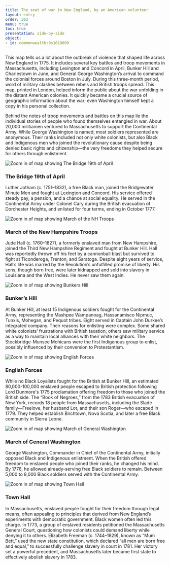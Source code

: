 ```yaml
---
title: The seat of war in New England, by an American volunteer
layout: entry
order: 302
menu: true
toc: true
presentation: side-by-side
object:
- id: commonwealth:9s1619609
---
```


This map tells us a lot about the outbreak of violence that shaped life across New England in 1775. It includes several key battles and troop movements in Massachusetts, including Lexington and Concord in April, Bunker Hill and Charlestown in June, and General George Washington’s arrival to command the colonial forces around Boston in July. During this three-month period, word of military clashes between rebels and British troops spread. This map, printed in London, helped inform the public about the war unfolding in the distant American colonies. It quickly became a crucial source of geographic information about the war; even Washington himself kept a copy in his personal collection.

Behind the notes of troop movements and battles on this map lie the individual stories of people who found themselves entangled in war. About 20,000 militiamen ventured to Massachusetts to support the Continental Army. While George Washington is named, most soldiers represented are anonymous. Their ranks included not only white colonists, but also Black and Indigenous men who joined the revolutionary cause despite being denied basic rights and citizenship—the very freedoms they helped secure for others through enlistment.

<img src="/_assets/images/american_volunteer_zoomins/1_bridge_april.png" alt="Zoom in of map showing The Bridge 19th of April" class="peek-image">

### The Bridge 19th of April

Luther Jotham (c. 1751–1832), a free Black man, joined the Bridgewater Minute Men and fought at Lexington and Concord. His service offered steady pay, a pension, and a chance at social equality. He served in the Continental Army under Colonel Cary during the British evacuation of Dorchester Heights, and enlisted for four terms, ending in October 1777.

<img src="/_assets/images/american_volunteer_zoomins/2_nh_troops.png" alt="Zoom in of map showing March of the NH Troops" class="peek-image">

### March of the New Hampshire Troops

Jude Hall (c. 1760–1827), a formerly enslaved man from New Hampshire, joined the Third New Hampshire Regiment and fought at Bunker Hill. Hall was reportedly thrown off his feet by a cannonball blast but survived to fight at Ticonderoga, Trenton, and Saratoga. Despite eight years of service, Hall’s life was marred by the Revolution’s unfulfilled promise of liberty. His sons, though born free, were later kidnapped and sold into slavery in Louisiana and the West Indies. He never saw them again.

<img src="/_assets/images/american_volunteer_zoomins/3_bunkers_hill.png" alt="Zoom in of map showing Bunkers Hill" class="peek-image">

### Bunker’s Hill

At Bunker Hill, at least 15 Indigenous soldiers fought for the Continental Army, representing the Mashpee Wampanoag, Hassanamisco Nipmuc, Tunxis, Mohegan, and Pequot tribes. Eight served in Captain John Durkee’s integrated company. Their reasons for enlisting were complex. Some shared white colonists’ frustrations with British taxation; others saw military service as a way to maintain local alliances with their white neighbors. The Stockbridge-Munsee Mohicans were the first Indigenous group to enlist, possibly influenced by their conversion to Protestantism.

<img src="/_assets/images/american_volunteer_zoomins/4_english_forces.png" alt="Zoom in of map showing English Forces" class="peek-image">

### English Forces

While no Black Loyalists fought for the British at Bunker Hill, an estimated 80,000-100,000 enslaved people escaped to British protection following Lord Dunmore's 1775 proclamation offering freedom to those who joined the British side. The “Book of Negroes,” from the 1783 British evacuation of New York, records 18 people from Massachusetts, including the Slade family—Freelove, her husband Lot, and their son Roger—who escaped in 1779. They helped establish Birchtown, Nova Scotia, and later a free Black community in Sierra Leone.

<img src="/_assets/images/american_volunteer_zoomins/5_march_washington.png" alt="Zoom in of map showing March of General Washington" class="peek-image">

### March of General Washington

George Washington, Commander in Chief of the Continental Army, initially opposed Black and Indigenous enlistment. When the British offered freedom to enslaved people who joined their ranks, he changed his mind. By 1776, he allowed already-serving free Black soldiers to remain. Between 5,000 to 8,000 Black soldiers served with the Continental Army.

<img src="/_assets/images/american_volunteer_zoomins/6_town_hall.png" alt="Zoom in of map showing Town Hall" class="peek-image">

### Town Hall

In Massachusetts, enslaved people fought for their freedom through legal means, often appealing to principles that derived from New England’s experiments with democratic government. Black women often led this charge. In 1773, a group of enslaved residents petitioned the Massachusetts General Court, questioning how colonists could demand liberty while denying it to others. Elizabeth Freeman (c. 1744–1829), known as “Mum Bett,” used the new state constitution, which declared “all men are born free and equal,” to successfully challenge slavery in court in 1781. Her victory set a powerful precedent, and Massachusetts later became first state to effectively abolish slavery in 1783.